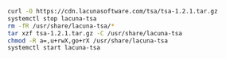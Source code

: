 ﻿```sh
curl -O https://cdn.lacunasoftware.com/tsa/tsa-1.2.1.tar.gz
systemctl stop lacuna-tsa
rm -fR /usr/share/lacuna-tsa/*
tar xzf tsa-1.2.1.tar.gz -C /usr/share/lacuna-tsa
chmod -R a=,u+rwX,go+rX /usr/share/lacuna-tsa
systemctl start lacuna-tsa
```
